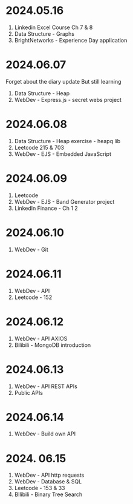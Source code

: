 # 2024.05.16
1. Linkedin Excel Course Ch 7 & 8
2. Data Structure - Graphs
3. BrightNetworks - Experience Day application

# 2024.06.07 
Forget about the diary update
But still learning
1. Data Structure - Heap
2. WebDev - Express.js - secret webs project

# 2024.06.08
1. Data Structure - Heap exercise - heapq lib
2. Leetcode 215 & 703
3. WebDev - EJS - Embedded JavaScript

# 2024.06.09
1. Leetcode
2. WebDev - EJS - Band Generator project
3. LinkedIn Finance - Ch 1 2

# 2024.06.10
1. WebDev - Git

# 2024.06.11
1. WebDev - API
2. Leetcode - 152

# 2024.06.12
1. WebDev - API AXIOS
2. Bilibili - MongoDB introduction

# 2024.06.13
1. WebDev - API REST APIs
2. Public APIs

# 2024.06.14
1. WebDev - Build own API

# 2024. 06.15
1. WebDev - API http requests
2. WebDev - Database & SQL
3. Leetcode - 153 & 33
4. BIlibili - Binary Tree Search
